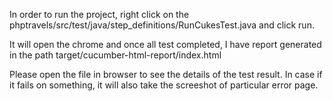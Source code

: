 In order to run the project, right click on the phptravels/src/test/java/step_definitions/RunCukesTest.java and click run.

It will open the chrome and once all test completed, I have report generated in the path target/cucumber-html-report/index.html

Please open the file in browser to see the details of the test result. In case if it fails on something, it will also take the screeshot of particular error page.
